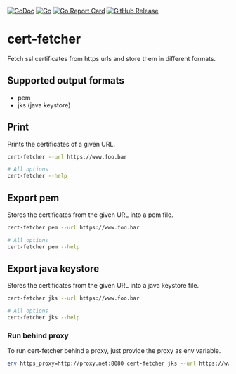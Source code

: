 [![GoDoc](https://godoc.org/github.com/bakito/cert-fetcher?status.svg)](http://godoc.org/github.com/bakito/cert-fetcher)
[![Go](https://github.com/bakito/cert-fetcher/actions/workflows/go.yml/badge.svg)](https://github.com/bakito/cert-fetcher/actions/workflows/go.yml)
[![Go Report Card](https://goreportcard.com/badge/github.com/bakito/cert-fetcher)](https://goreportcard.com/report/github.com/bakito/cert-fetcher)
[![GitHub Release](https://img.shields.io/github/release/bakito/cert-fetcher.svg?style=flat)](https://github.com/bakito/cert-fetcher/releases)

# cert-fetcher

Fetch ssl certificates from https urls and store them in different formats.

## Supported output formats

- pem
- jks (java keystore)

## Print

Prints the certificates of a given URL.

```bash
cert-fetcher --url https://www.foo.bar

# All options
cert-fetcher --help
```

## Export pem

Stores the certificates from the given URL into a pem file.

```bash
cert-fetcher pem --url https://www.foo.bar

# All options
cert-fetcher pem --help
```

## Export java keystore

Stores the certificates from the given URL into a java keystore file.

```bash
cert-fetcher jks --url https://www.foo.bar

# All options
cert-fetcher jks --help
```

### Run behind proxy

To run cert-fetcher behind a proxy, just provide the proxy as env variable.

```bash
env https_proxy=http://proxy.net:8080 cert-fetcher jks --url https://www.foo.bar
```
